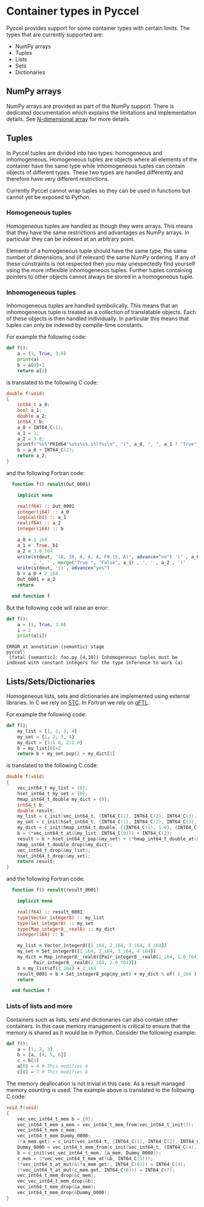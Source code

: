 # Container types in Pyccel

Pyccel provides support for some container types with certain limits. The types that are currently supported are:
-   NumPy arrays
-   Tuples
-   Lists
-   Sets
-   Dictionaries

## NumPy arrays

NumPy arrays are provided as part of the NumPy support. There is dedicated documentation which explains the limitations and implementation details. See [N-dimensional array](./ndarrays.md) for more details.

## Tuples

In Pyccel tuples are divided into two types: homogeneous and inhomogeneous. Homogeneous tuples are objects where all elements of the container have the same type while inhomogeneous tuples can contain objects of different types. These two types are handled differently and therefore have very different restrictions.

Currently Pyccel cannot wrap tuples so they can be used in functions but cannot yet be exposed to Python.

### Homogeneous tuples

Homogeneous tuples are handled as though they were arrays. This means that they have the same restrictions and advantages as NumPy arrays. In particular they can be indexed at an arbitrary point.

Elements of a homogeneous tuple should have the same type, the same number of dimensions, and (if relevant) the same NumPy ordering. If any of these constraints is not respected then you may unexpectedly find yourself using the more inflexible inhomogeneous tuples. Further tuples containing pointers to other objects cannot always be stored in a homogeneous tuple.

### Inhomogeneous tuples

Inhomogeneous tuples are handled symbolically. This means that an inhomogeneous tuple is treated as a collection of translatable objects. Each of these objects is then handled individually. In particular this means that tuples can only be indexed by compile-time constants.

For example the following code:
```python
def f():
    a = (1, True, 3.0)
    print(a)
    b = a[0]+2
    return a[2]
```
is translated to the following C code:
```c
double f(void)
{
    int64_t a_0;
    bool a_1;
    double a_2;
    int64_t b;
    a_0 = INT64_C(1);
    a_1 = 1;
    a_2 = 3.0;
    printf("%s%"PRId64"%s%s%s%.15lf%s\n", "(", a_0, ", ", a_1 ? "True" : "False", ", ", a_2, ")");
    b = a_0 + INT64_C(2);
    return a_2;
}
```
and the following Fortran code:
```fortran
  function f() result(Out_0001)

    implicit none

    real(f64) :: Out_0001
    integer(i64) :: a_0
    logical(b1) :: a_1
    real(f64) :: a_2
    integer(i64) :: b

    a_0 = 1_i64
    a_1 = .True._b1
    a_2 = 3.0_f64
    write(stdout, '(A, I0, A, A, A, F0.15, A)', advance="no") '(' , a_0 &
          , ', ' , merge("True ", "False", a_1) , ', ' , a_2 , ')'
    write(stdout, '()', advance="yes")
    b = a_0 + 2_i64
    Out_0001 = a_2
    return

  end function f
```

But the following code will raise an error:
```python
def f():
    a = (1, True, 3.0)
    i = 2
    print(a[i])
```
```
ERROR at annotation (semantic) stage
pyccel:
 |fatal [semantic]: foo.py [4,10]| Inhomogeneous tuples must be indexed with constant integers for the type inference to work (a)
```

## Lists/Sets/Dictionaries

Homogeneous lists, sets and dictionaries are implemented using external libraries. In C we rely on [STC](https://github.com/stclib/STC). In Fortran we rely on [gFTL](https://github.com/goddard-Fortran-Ecosystem/gFTL/).

For example the following code:
```python
def f():
    my_list = [1, 2, 3, 4]
    my_set = {1, 2, 3, 4}
    my_dict = {1:1.0, 2:2.0}
    b = my_list[0]+2
    return b + my_set.pop() + my_dict[1]
```
is translated to the following C code:
```c
double f(void)
{
    vec_int64_t my_list = {0};
    hset_int64_t my_set = {0};
    hmap_int64_t_double my_dict = {0};
    int64_t b;
    double result;
    my_list = c_init(vec_int64_t, {INT64_C(1), INT64_C(2), INT64_C(3), INT64_C(4)});
    my_set = c_init(hset_int64_t, {INT64_C(1), INT64_C(2), INT64_C(3), INT64_C(4)});
    my_dict = c_init(hmap_int64_t_double, {{INT64_C(1), 1.0}, {INT64_C(2), 2.0}});
    b = (*vec_int64_t_at(&my_list, INT64_C(0))) + INT64_C(2);
    result = b + hset_int64_t_pop(&my_set) + (*hmap_int64_t_double_at(&my_dict, INT64_C(1)));
    hmap_int64_t_double_drop(&my_dict);
    vec_int64_t_drop(&my_list);
    hset_int64_t_drop(&my_set);
    return result;
}
```
and the following Fortran code:
```fortran
  function f() result(result_0001)

    implicit none

    real(f64) :: result_0001
    type(Vector_integer8) :: my_list
    type(Set_integer8) :: my_set
    type(Map_integer8__real8) :: my_dict
    integer(i64) :: b

    my_list = Vector_integer8([1_i64, 2_i64, 3_i64, 4_i64])
    my_set = Set_integer8([1_i64, 2_i64, 3_i64, 4_i64])
    my_dict = Map_integer8__real8([Pair_integer8__real8(1_i64, 1.0_f64), &
          Pair_integer8__real8(2_i64, 2.0_f64)])
    b = my_list%of(1_i64) + 2_i64
    result_0001 = b + Set_integer8_pop(my_set) + my_dict % of( 1_i64 )
    return

  end function f
```

### Lists of lists and more

Containers such as lists, sets and dictionaries can also contain other containers. In this case memory management is critical to ensure that the memory is shared as it would be in Python. Consider the following example:
```python
def f():
    a = [1, 2, 3]
    b = [a, [4, 5, 6]]
    c = b[1]
    a[0] = 4 # This modifies b
    c[0] = 7 # This modifies b
```
The memory deallocation is not trivial in this case. As a result managed memory counting is used.
The example above is translated to the following C code:
```c
void f(void)
{
    vec_vec_int64_t_mem b = {0};
    vec_int64_t_mem a_mem = vec_int64_t_mem_from(vec_int64_t_init());
    vec_int64_t_mem c_mem;
    vec_int64_t_mem Dummy_0000;
    (*a_mem.get) = c_init(vec_int64_t, {INT64_C(1), INT64_C(2), INT64_C(3)});
    Dummy_0000 = vec_int64_t_mem_from(c_init(vec_int64_t, {INT64_C(4), INT64_C(5), INT64_C(6)}));
    b = c_init(vec_vec_int64_t_mem, {a_mem, Dummy_0000});
    c_mem = (*vec_vec_int64_t_mem_at(&b, INT64_C(1)));
    (*vec_int64_t_at_mut(&(*a_mem.get), INT64_C(0))) = INT64_C(4);
    (*vec_int64_t_at_mut(c_mem.get, INT64_C(0))) = INT64_C(7);
    vec_int64_t_mem_drop(&c_mem);
    vec_vec_int64_t_mem_drop(&b);
    vec_int64_t_mem_drop(&a_mem);
    vec_int64_t_mem_drop(&Dummy_0000);
}
```
